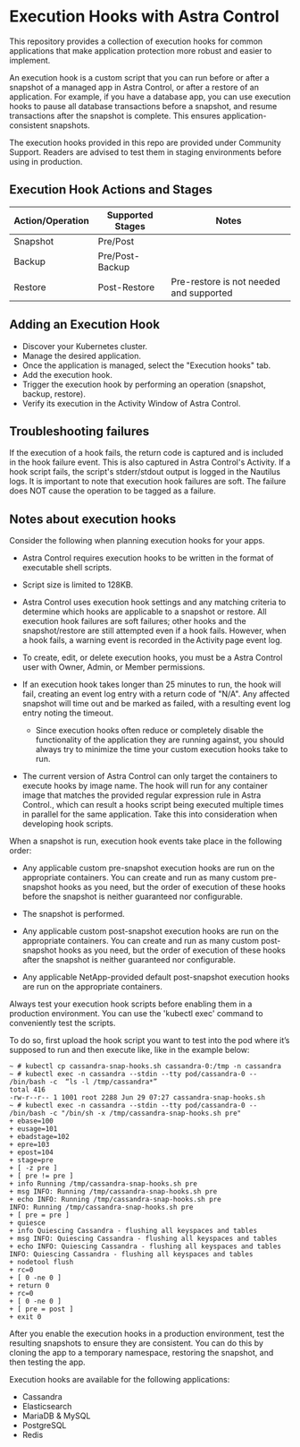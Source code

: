 # Execution Hooks with Astra Control

This repository provides a collection of execution hooks for common applications that make application protection more robust and easier to implement.

An execution hook is a custom script that you can run before or after a snapshot of a managed app in Astra Control, or after a restore of an application. For example, if you have a database app, you can use execution hooks to pause all database transactions before a snapshot, and resume transactions after the snapshot is complete. This ensures application-consistent snapshots.

The execution hooks provided in this repo are provided under Community Support. Readers are advised to test them in staging environments before using in production.

## Execution Hook Actions and Stages

| Action/Operation | Supported Stages |               Notes                    |
| -----------------|------------------|----------------------------------------|
| Snapshot         | Pre/Post         |                                        |
| Backup           | Pre/Post-Backup  |                                        |
| Restore          | Post-Restore     |Pre-restore is not needed and supported |

## Adding an Execution Hook

* Discover your Kubernetes cluster.
* Manage the desired application.
* Once the application is managed, select the "Execution hooks" tab.
* Add the execution hook.
* Trigger the execution hook by performing an operation (snapshot, backup, restore).
* Verify its execution in the Activity Window of Astra Control.

## Troubleshooting failures

If the execution of a hook fails, the return code is captured and is included in the hook failure event. This is also captured in Astra Control's Activity.
If a hook script fails, the script's stderr/stdout output is logged in the Nautilus logs. It is important to note that execution hook failures are soft.
The failure does NOT cause the operation to be tagged as a failure.

## Notes about execution hooks

Consider the following when planning execution hooks for your apps.

 * Astra Control requires execution hooks to be written in the format of executable shell scripts.

 * Script size is limited to 128KB.

 *  Astra Control uses execution hook settings and any matching criteria to determine which hooks are applicable to a snapshot or restore.
    All execution hook failures are soft failures; other hooks and the snapshot/restore are still attempted even if a hook fails. However, when a hook fails, a warning event is recorded in the Activity page event log.

 *  To create, edit, or delete execution hooks, you must be a Astra Control user with Owner, Admin, or Member permissions.

 *  If an execution hook takes longer than 25 minutes to run, the hook will fail, creating an event log entry with a return code of "N/A". Any affected snapshot will time out and be marked as failed, with a resulting event log entry noting the timeout.

    - Since execution hooks often reduce or completely disable the functionality of the application they are running against, you should always try to minimize the time your custom execution hooks take to run.

 *  The current version of Astra Control can only target the containers to execute hooks by image name. The hook will run for any container image that matches the provided regular expression rule in Astra Control., which can result a hooks script being executed multiple times in parallel for the same application. Take this into consideration when developing hook scripts.      

 When a snapshot is run, execution hook events take place in the following order:

  -   Any applicable custom pre-snapshot execution hooks are run on the appropriate containers. You can create and run as many custom pre-snapshot hooks as you need, but the order of execution of these hooks before the snapshot is neither guaranteed nor configurable.

  -   The snapshot is performed.

  -   Any applicable custom post-snapshot execution hooks are run on the appropriate containers. You can create and run as many custom post-snapshot hooks as you need, but the order of execution of these hooks after the snapshot is neither guaranteed nor configurable.

  -   Any applicable NetApp-provided default post-snapshot execution hooks are run on the appropriate containers.

Always test your execution hook scripts before enabling them in a production environment. You can use the 'kubectl exec' command to conveniently test the scripts.  

To do so, first upload the hook script you want to test into the pod where it’s supposed to run and then execute like, like in the example below:

```
~ # kubectl cp cassandra-snap-hooks.sh cassandra-0:/tmp -n cassandra
~ # kubectl exec -n cassandra --stdin --tty pod/cassandra-0 -- /bin/bash -c  “ls -l /tmp/cassandra*”
total 416
-rw-r--r-- 1 1001 root 2288 Jun 29 07:27 cassandra-snap-hooks.sh
~ # kubectl exec -n cassandra --stdin --tty pod/cassandra-0 -- /bin/bash -c "/bin/sh -x /tmp/cassandra-snap-hooks.sh pre"
+ ebase=100
+ eusage=101
+ ebadstage=102
+ epre=103
+ epost=104
+ stage=pre
+ [ -z pre ]
+ [ pre != pre ]
+ info Running /tmp/cassandra-snap-hooks.sh pre
+ msg INFO: Running /tmp/cassandra-snap-hooks.sh pre
+ echo INFO: Running /tmp/cassandra-snap-hooks.sh pre
INFO: Running /tmp/cassandra-snap-hooks.sh pre
+ [ pre = pre ]
+ quiesce
+ info Quiescing Cassandra - flushing all keyspaces and tables
+ msg INFO: Quiescing Cassandra - flushing all keyspaces and tables
+ echo INFO: Quiescing Cassandra - flushing all keyspaces and tables
INFO: Quiescing Cassandra - flushing all keyspaces and tables
+ nodetool flush
+ rc=0
+ [ 0 -ne 0 ]
+ return 0
+ rc=0
+ [ 0 -ne 0 ]
+ [ pre = post ]
+ exit 0
```

After you enable the execution hooks in a production environment, test the resulting snapshots to ensure they are consistent. You can do this by cloning the app to a temporary namespace, restoring the snapshot, and then testing the app.

Execution hooks are available for the following applications:

* Cassandra
* Elasticsearch
* MariaDB & MySQL
* PostgreSQL
* Redis

